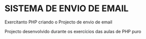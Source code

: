 # SISTEMA DE ENVIO DE EMAIL

Exercitanto PHP criando o Projecto de envio de email

Projecto desenvolvido durante os exercícios das aulas de PHP puro 